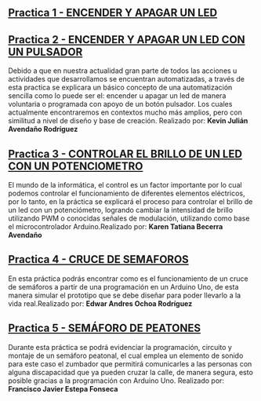 ## [Practica 1 -  ENCENDER Y APAGAR UN LED](Practica1.html)


## [Practica 2 -  ENCENDER Y APAGAR UN LED CON UN PULSADOR](Practica2.html)
Debido a que en nuestra actualidad gran parte de todos las acciones u actividades que desarrollamos se encuentran automatizadas, a través de esta practica se explicara un básico concepto de una automatización sencilla como lo puede ser el: encender u apagar un led de manera voluntaria o programada con apoyo de un botón pulsador. Los cuales actualmente encontraremos en contextos mucho más amplios, pero con similitud a nivel de diseño y base de creación. Realizado por: **Kevin Julián Avendaño Rodríguez**

## [Practica 3 -  CONTROLAR EL BRILLO DE UN LED CON UN POTENCIOMETRO](Practica3.html)
El mundo de la informática, el control es un factor importante por lo cual podemos controlar el funcionamiento de diferentes elementos eléctricos, por lo tanto, en la práctica se explicará el proceso para controlar el brillo de un led con un potenciómetro, logrando cambiar la intensidad de brillo utilizando PWM o conocidas señales de modulación, utilizando como base el microcontrolador Arduino.Realizado por: **Karen Tatiana Becerra Avendaño**

## [Practica 4 -  CRUCE DE SEMAFOROS](Practica4.html)
En esta práctica podrás encontrar como es el funcionamiento de un cruce de semáforos a partir de una programación en un Arduino Uno, de esta manera simular el prototipo que se debe diseñar para poder llevarlo a la vida real.Realizado por: **Edwar Andres Ochoa Rodríguez**


## [Practica 5 -  SEMÁFORO DE PEATONES](Practica5.html)
Durante esta práctica se podrá evidenciar la programación, circuito y montaje de un semáforo peatonal, el cual emplea un elemento de sonido para este caso el zumbador que permitirá comunicarles a las personas con alguna discapacidad que ya pueden cruzar la calle, de manera segura, esto posible gracias a la programación con Arduino Uno. Realizado por: **Francisco Javier Estepa Fonseca**
